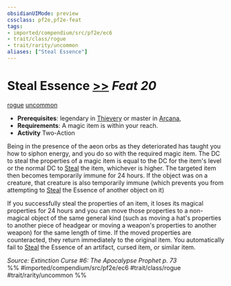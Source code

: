 ```yaml
---
obsidianUIMode: preview
cssclass: pf2e,pf2e-feat
tags:
- imported/compendium/src/pf2e/ec6
- trait/class/rogue
- trait/rarity/uncommon
aliases: ["Steal Essence"]
---
```

# Steal Essence  [>>](chapter-9-playing-the-game.md#Actions "Two-Action") *Feat 20*  
[rogue](rules/traits/rogue.md)  [uncommon](uncommon.md)  

- **Prerequisites**: legendary in [Thievery](../skills.md#Thievery) or master in [Arcana](../skills.md#Arcana),
- **Requirements**: A magic item is within your reach.
- **Activity** Two-Action

Being in the presence of the aeon orbs as they deteriorated has taught you how to siphon energy, and you do so with the required magic item. The DC to steal the properties of a magic item is equal to the DC for the item's level or the normal DC to [Steal](steal.md) the item, whichever is higher. The targeted item then becomes temporarily immune for 24 hours. If the object was on a creature, that creature is also temporarily immune (which prevents you from attempting to [Steal](steal.md) the Essence of another object on it)

If you successfully steal the properties of an item, it loses its magical properties for 24 hours and you can move those properties to a non-magical object of the same general kind (such as moving a hat's properties to another piece of headgear or moving a weapon's properties to another weapon) for the same length of time. If the moved properties are counteracted, they return immediately to the original item. You automatically fail to [Steal](steal.md) the Essence of an artifact, cursed item, or similar item.

*Source: Extinction Curse #6: The Apocalypse Prophet p. 73*  
%% #imported/compendium/src/pf2e/ec6 #trait/class/rogue #trait/rarity/uncommon %%